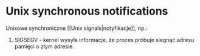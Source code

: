 # Unix synchronous notifications
Unixowe synchroniczne [[Unix signals|notyfikacje]], np.:
1. SIGSEGV - kernel wysyła informacje, że proces próbuje siegnąć adresu pamięci o złym adresie.